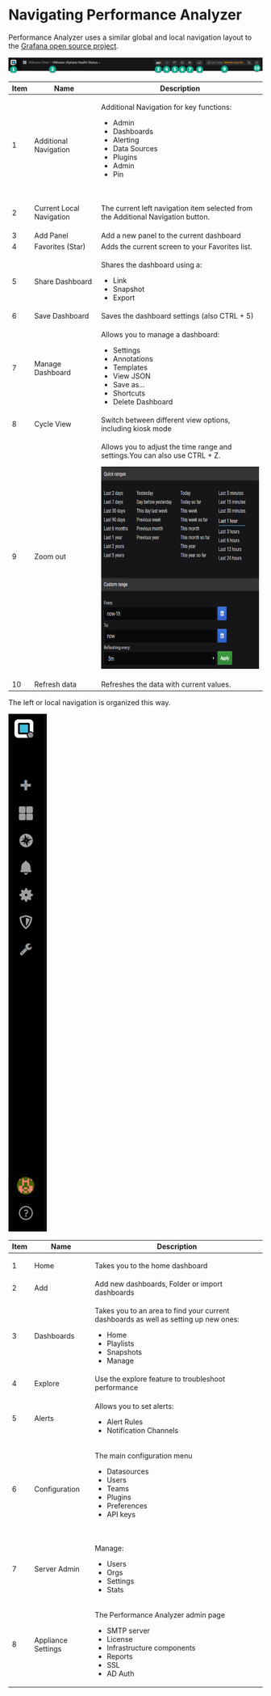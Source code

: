 # Navigating Performance Analyzer

Performance Analyzer uses a similar global and local navigation layout
to the [Grafana open source project](https://grafana.com/).

![](attachments/83856295/898629654.png)

<div class="table-wrap">

<table>
<thead>
<tr class="header">
<th>Item</th>
<th>Name</th>
<th>Description</th>
</tr>
</thead>
<tbody>
<tr class="odd">
<td>1</td>
<td>Additional Navigation</td>
<td><div class="content-wrapper">
<p>Additional Navigation for key functions:</p>
<ul>
<li>Admin</li>
<li>Dashboards</li>
<li>Alerting</li>
<li>Data Sources</li>
<li>Plugins</li>
<li>Admin</li>
<li>Pin<br />
<br />
</li>
</ul>
</div></td>
</tr>
<tr class="even">
<td>2</td>
<td>Current Local Navigation</td>
<td><div class="content-wrapper">
<p>The current left navigation item selected from the Additional Navigation button.</p>
</div></td>
</tr>
<tr class="odd">
<td>3</td>
<td>Add Panel</td>
<td>Add a new panel to the current dashboard</td>
</tr>
<tr class="even">
<td>4</td>
<td>Favorites (Star)</td>
<td>Adds the current screen to your Favorites list.</td>
</tr>
<tr class="odd">
<td>5</td>
<td>Share Dashboard</td>
<td><p>Shares the dashboard using a:</p>
<ul>
<li>Link</li>
<li>Snapshot</li>
<li>Export</li>
</ul></td>
</tr>
<tr class="even">
<td>6</td>
<td>Save Dashboard</td>
<td>Saves the dashboard settings (also CTRL + 5)</td>
</tr>
<tr class="odd">
<td>7</td>
<td>Manage Dashboard</td>
<td><p>Allows you to manage a dashboard:</p>
<ul>
<li>Settings</li>
<li>Annotations</li>
<li>Templates</li>
<li>View JSON</li>
<li>Save as...</li>
<li>Shortcuts</li>
<li>Delete Dashboard</li>
</ul></td>
</tr>
<tr class="even">
<td>8</td>
<td>Cycle View</td>
<td>Switch between different view options, including kiosk mode</td>
</tr>
<tr class="odd">
<td>9</td>
<td>Zoom out</td>
<td><div class="content-wrapper">
<p>Allows you to adjust the time range and settings.You can also use CTRL + Z.</p>
<p><img src="attachments/83856295/898629663.png?height=400" height="400" /></p>
</div></td>
</tr>
<tr class="even">
<td>10</td>
<td>Refresh data</td>
<td>Refreshes the data with current values.</td>
</tr>
</tbody>
</table>

</div>

  

The left or local navigation is organized this way.

![](attachments/83856295/898531368.png?height=400)

<div class="table-wrap">

<table>
<thead>
<tr class="header">
<th>Item</th>
<th>Name</th>
<th>Description</th>
</tr>
</thead>
<tbody>
<tr class="odd">
<td>1</td>
<td>Home</td>
<td><div class="content-wrapper">
<p>Takes you to the home dashboard</p>
</div></td>
</tr>
<tr class="even">
<td>2</td>
<td>Add</td>
<td>Add new dashboards, Folder or import dashboards</td>
</tr>
<tr class="odd">
<td>3</td>
<td>Dashboards</td>
<td><div class="content-wrapper">
<p>Takes you to an area to find your current dashboards as well as setting up new ones:</p>
<ul>
<li>Home</li>
<li>Playlists</li>
<li>Snapshots</li>
<li>Manage</li>
</ul>
</div></td>
</tr>
<tr class="even">
<td>4</td>
<td>Explore</td>
<td>Use the explore feature to troubleshoot performance</td>
</tr>
<tr class="odd">
<td>5</td>
<td>Alerts</td>
<td><div class="content-wrapper">
<p>Allows you to set alerts:</p>
<ul>
<li>Alert Rules</li>
<li>Notification Channels</li>
</ul>
</div></td>
</tr>
<tr class="even">
<td>6</td>
<td>Configuration</td>
<td><p>The main configuration menu</p>
<ul>
<li>Datasources</li>
<li>Users</li>
<li>Teams</li>
<li>Plugins</li>
<li>Preferences</li>
<li>API keys<br />
<br />
</li>
</ul></td>
</tr>
<tr class="odd">
<td>7</td>
<td>Server Admin</td>
<td><p>Manage:</p>
<ul>
<li>Users</li>
<li>Orgs</li>
<li>Settings</li>
<li>Stats</li>
</ul></td>
</tr>
<tr class="even">
<td>8</td>
<td>Appliance Settings</td>
<td><p>The Performance Analyzer admin page</p>
<ul>
<li>SMTP server</li>
<li>License</li>
<li>Infrastructure components</li>
<li>Reports</li>
<li>SSL</li>
<li>AD Auth</li>
</ul></td>
</tr>
</tbody>
</table>

</div>


